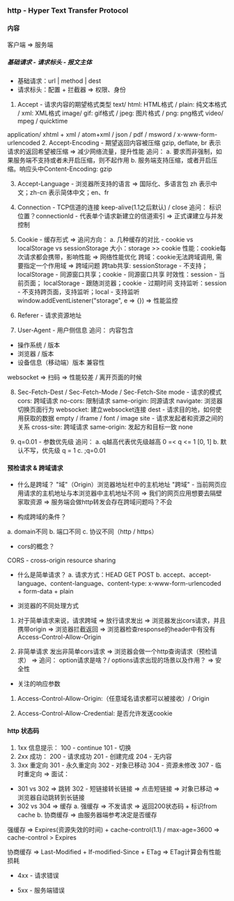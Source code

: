### http - Hyper Text Transfer Protocol
#### 内容
客户端 => 服务端
##### 基础请求 - 请求标头 - 报文主体
* 基础请求：url | method | dest
* 请求标头：配置 + 拦截器 => 权限、身份
1. Accept - 请求内容的期望格式类型
text/
   html: HTML格式 / plain: 纯文本格式 / xml: XML格式
image/
   gif: gif格式 / jpeg: 图片格式 / png: png格式
video/
   mpeg / quicktime

application/
   xhtml + xml / atom+xml / json / pdf / msword / x-www-form-urlencoded
2. Accept-Encoding - 期望返回内容被压缩
gzip, deflate, br
表示请求的返回希望被压缩 => 减少网络流量，提升性能
追问：
a. 要求而非强制，如果服务端不支持或者未开启压缩，则不起作用
b. 服务端支持压缩，或者开启压缩。响应头中Content-Encoding: gzip

3. Accept-Language - 浏览器所支持的语言 => 国际化、多语言包
zh 表示中文；zh-cn 表示简体中文；en、fr

4. Connection  - TCP信道的连接 keep-alive(1.1之后默认) / close
追问：
标识位置？connectionId - 代表单个请求新建立的信道索引
=> 正式课建立与并发控制

5. Cookie - 缓存形式
=> 追问方向：
a. 几种缓存的对比 - cookie vs localStorage vs sessionStorage
大小：storage >> cookie
性能：cookie每次请求都会携带，影响性能 => 网络性能优化
跨域：cookie无法跨域调用, 需要指定一个作用域 => 跨域问题
跨tab共享: sessionStorage - 不支持；localStorage - 同源窗口共享；cookie - 同源窗口共享
时效性：session - 当前页面； localStorage - 跟随浏览器；cookie - 过期时间
支持监听：session - 不支持跨页面，支持监听；local - 支持监听
window.addEventListener("storage", e => {})
=> 性能监控

6. Referer - 请求资源地址

7. User-Agent - 用户侧信息
追问：
内容包含
 - 操作系统 / 版本
 - 浏览器 / 版本 
 - 设备信息（移动端）版本
 兼容性

websocket => 扫码 => 性能较差 / 离开页面的时候

8. Sec-Fetch-Dest / Sec-Fetch-Mode / Sec-Fetch-Site
mode - 请求的模式
 cors: 跨域请求
 no-cors: 限制请求
 same-origin: 同源请求
 navigate: 浏览器切换页面行为
 websocket: 建立websocket连接
dest - 请求目的地，如何使用获取的数据
  empty / iframe / font / image
site - 请求发起者和资源之间的关系
 cross-site: 跨域请求
 same-origin: 发起方和目标一致
 none

9. q=0.01 - 参数优先级
追问：
a. q越高代表优先级越高 0 =< q <= 1 [0, 1]
b. 默认不写，优先级 q = 1
c. ;q=0.01


#### 预检请求 & 跨域请求
* 什么是跨域？
"域"（Origin）浏览器地址栏中的主机地址
"跨域" - 当前网页应用请求的主机地址与本浏览器中主机地址不同 => 我们的网页应用想要去隔壁家取资源 => 服务端会做http转发会存在跨域问题吗？不会

* 构成跨域的条件？

a. domain不同
b. 端口不同
c. 协议不同（http / https）

* cors的概念？

CORS - cross-origin resource sharing

* 什么是简单请求？
a. 请求方式：HEAD GET POST
b. accept、accept-language、content-language、content-type: x-www-form-urlencoded + form-data + plain

* 浏览器的不同处理方式
1. 对于简单请求来说，请求跨域 => 放行请求发出 => 浏览器发出cors请求，并且携带origin
=> 浏览器拦截返回
=> 浏览器检查response的header中有没有Access-Control-Allow-Origin

2. 非简单请求
发出非简单cors请求 => 浏览器会做一个http查询请求（预检请求）
=> 追问：
option请求是啥？/ options请求出现的场景以及作用？
=> 安全性

* 关注的响应参数
1. Access-Control-Allow-Origin:（任意域名请求都可以被接收）/ Origin

2. Access-Control-Allow-Credential:
是否允许发送cookie

#### http 状态码
1. 1xx 信息提示：
     100 - continue
     101 - 切换
2. 2xx 成功：
    200 - 请求成功
    201 - 创建完成
    204 - 无内容
3. 3xx 重定向
    301 - 永久重定向
    302 - 对象已移动
    304 - 资源未修改
    307 - 临时重定向
=> 面试：
* 301 vs 302 => 跳转
302 - 短链接转长链接 => 点击短链接 => 对象已移动 => 浏览器自动跳转到长链接
* 302 vs 304 => 缓存
a. 强缓存 => 不发请求 => 返回200状态码 + 标识from cache
b. 协商缓存 => 由服务器端参考决定是否缓存

强缓存 => Expires(资源失效的时间) + cache-control(1.1) / max-age=3600 => cache-control > Expires

协商缓存 => Last-Modified + If-modified-Since + ETag => ETag计算会有性能损耗

* 4xx - 请求错误

* 5xx - 服务端错误



